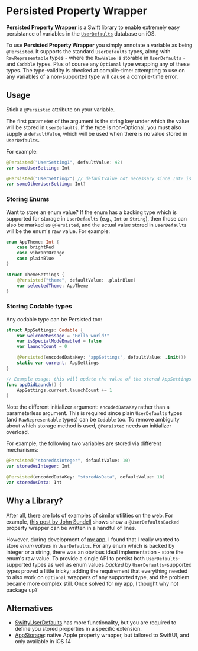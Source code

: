 # Persisted Property Wrapper

**Persisted Property Wrapper** is a Swift library to enable extremely easy persistance of variables in the [`UserDefaults`](https://developer.apple.com/documentation/foundation/userdefaults) database on iOS.

To use **Persisted Property Wrapper** you simply annotate a variable as being `@Persisted`. It supports the standard `UserDefaults` types, along with `RawRepresentable` types - where the `RawValue` is storable in `UserDefaults` - and `Codable` types. Plus of course any `Optional` type wrapping any of these types. The type-validity is checked at compile-time: attempting to use on any variables of a non-supported type will cause a compile-time error. 

## Usage

Stick a `@Persisted` attribute on your variable.

The first parameter of the argument is the string key under which the value will be stored in `UserDefaults`. If the type is non-Optional, you must also supply a `defaultValue`, which will be used when there is no value stored in `UserDefaults`.

For example:
```swift
@Persisted("UserSetting1", defaultValue: 42)
var someUserSetting: Int

@Persisted("UserSetting2") // defaultValue not necessary since Int? is an Optional type
var someOtherUserSetting: Int?
```

### Storing Enums
Want to store an enum value? If the enum has a backing type which is supported for storage in `UserDefaults` (e.g., `Int` or `String`), then those can also be marked as `@Persisted`, and the actual value stored in `UserDefaults` will be the enum's raw value. For example:

```swift
enum AppTheme: Int {
    case brightRed
    case vibrantOrange
    case plainBlue
}

struct ThemeSettings {
    @Persisted("theme", defaultValue: .plainBlue)
    var selectedTheme: AppTheme
}
```

### Storing Codable types
Any codable type can be Persisted too:

```swift
struct AppSettings: Codable {
    var welcomeMessage = "Hello world!"
    var isSpecialModeEnabled = false
    var launchCount = 0

    @Persisted(encodedDataKey: "appSettings", defaultValue: .init())
    static var current: AppSettings
}

// Example usage: this will update the value of the stored AppSettings
func appDidLaunch() {
    AppSettings.current.launchCount += 1
}
```

Note the different initializer argument: `encodedDataKey` rather than a parameterless argument. This is required since plain `UserDefaults` types (and `RawRepresentable` types) can be `Codable` too. To remove ambiguity about which storage method is used, `@Persisted` needs an initializer overload.

For example, the following two variables are stored via different mechanisms:
```swift
@Persisted("storedAsInteger", defaultValue: 10)
var storedAsInteger: Int

@Persisted(encodedDataKey: "storedAsData", defaultValue: 10)
var storedAsData: Int
```

## Why a Library?
After all, there are lots of examples of similar utilities on the web. For example, [this post by John Sundell](https://www.swiftbysundell.com/articles/property-wrappers-in-swift/#a-propertys-properties) shows show a `@UserDefaultsBacked` property wrapper can be written in a handful of lines. 

However, during development of [my app](https://github.com/AndrewBennet/ReadingList), I found that I really wanted to store _enum values_ in `UserDefaults`. For any enum which is backed by integer or a string, there was an obvious ideal implementation - store the enum's raw value. To provide a single API to persist both  `UserDefaults`-supported types as well as enum values _backed_ by `UserDefaults`-supported types proved a little tricky; adding the requirement that everything needed to also work on `Optional` wrappers of any supported type, and the problem became more complex still. Once solved for my app, I thought why not package up?


## Alternatives

- [SwiftyUserDefaults](https://github.com/sunshinejr/SwiftyUserDefaults) has more functionality, but you are required to define you stored properties in a specific extension.
- [AppStorage](https://developer.apple.com/documentation/swiftui/appstorage): native Apple property wrapper, but tailored to SwiftUI, and only available in iOS 14

